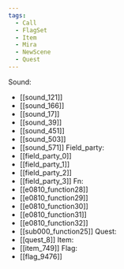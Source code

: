 ```yaml
---
tags:
  - Call
  - FlagSet
  - Item
  - Mira
  - NewScene
  - Quest
---
```

Sound:
- [[sound_121]]
- [[sound_166]]
- [[sound_17]]
- [[sound_39]]
- [[sound_451]]
- [[sound_503]]
- [[sound_571]]
Field_party:
- [[field_party_0]]
- [[field_party_1]]
- [[field_party_2]]
- [[field_party_3]]
Fn:
- [[e0810_function28]]
- [[e0810_function29]]
- [[e0810_function30]]
- [[e0810_function31]]
- [[e0810_function32]]
- [[sub000_function25]]
Quest:
- [[quest_8]]
Item:
- [[item_749]]
Flag:
- [[flag_9476]]
